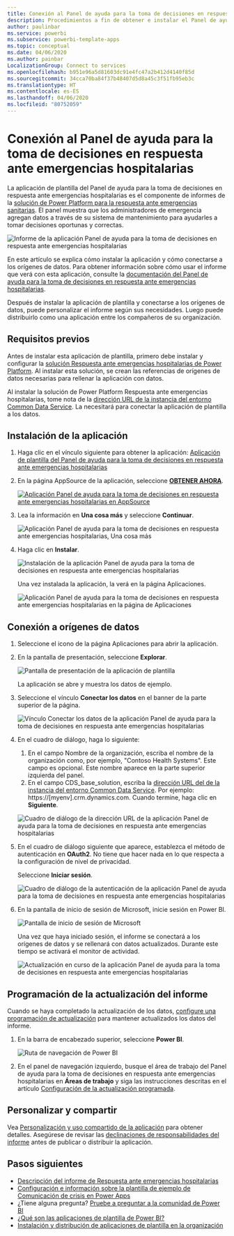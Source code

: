 ```yaml
---
title: Conexión al Panel de ayuda para la toma de decisiones en respuesta ante emergencias hospitalarias
description: Procedimientos a fin de obtener e instalar el Panel de ayuda para la toma de decisiones de la COVID-19 para la aplicación de plantilla de emergencias sanitarias y cómo conectarse a los datos
author: paulinbar
ms.service: powerbi
ms.subservice: powerbi-template-apps
ms.topic: conceptual
ms.date: 04/06/2020
ms.author: painbar
LocalizationGroup: Connect to services
ms.openlocfilehash: b951e96a5d81603dc91e4fc47a2b412d4140f85d
ms.sourcegitcommit: 34cca70ba84f37b48407d5d8a45c3f51fb95eb3c
ms.translationtype: HT
ms.contentlocale: es-ES
ms.lasthandoff: 04/06/2020
ms.locfileid: "80752059"
---
```

# <a name="connect-to-the-hospital-emergency-response-decision-support-dashboard"></a>Conexión al Panel de ayuda para la toma de decisiones en respuesta ante emergencias hospitalarias
La aplicación de plantilla del Panel de ayuda para la toma de decisiones en respuesta ante emergencias hospitalarias es el componente de informes de la [solución de Power Platform para la respuesta ante emergencias sanitarias](https://powerapps.microsoft.com/blog/emergency-response-solution-a-microsoft-power-platform-solution-for-healthcare-emergency-response/). El panel muestra que los administradores de emergencia agregan datos a través de su sistema de mantenimiento para ayudarles a tomar decisiones oportunas y correctas.

![Informe de la aplicación Panel de ayuda para la toma de decisiones en respuesta ante emergencias hospitalarias](media/service-connect-to-health-emergency-response/service-health-emergency-response-app-report.png)

En este artículo se explica cómo instalar la aplicación y cómo conectarse a los orígenes de datos. Para obtener información sobre cómo usar el informe que verá con esta aplicación, consulte la [documentación del Panel de ayuda para la toma de decisiones en respuesta ante emergencias hospitalarias](https://docs.microsoft.com/powerapps/sample-apps/emergency-response/deploy-configure#view-the-power-bi-dashboard).

Después de instalar la aplicación de plantilla y conectarse a los orígenes de datos, puede personalizar el informe según sus necesidades. Luego puede distribuirlo como una aplicación entre los compañeros de su organización.

## <a name="prerequisites"></a>Requisitos previos

Antes de instalar esta aplicación de plantilla, primero debe instalar y configurar la [solución Respuesta ante emergencias hospitalarias de Power Platform](https://docs.microsoft.com/powerapps/sample-apps/emergency-response/deploy-configure). Al instalar esta solución, se crean las referencias de orígenes de datos necesarias para rellenar la aplicación con datos.

Al instalar la solución de Power Platform Respuesta ante emergencias hospitalarias, tome nota de la [dirección URL de la instancia del entorno Common Data Service](https://docs.microsoft.com/powerapps/sample-apps/emergency-response/deploy-configure#publish-the-power-bi-dashboard). La necesitará para conectar la aplicación de plantilla a los datos.

## <a name="install-the-app"></a>Instalación de la aplicación

1. Haga clic en el vínculo siguiente para obtener la aplicación: [Aplicación de plantilla del Panel de ayuda para la toma de decisiones en respuesta ante emergencias hospitalarias](https://appsource.microsoft.com/en-us/product/power-bi/pbi-contentpacks.powerapps_healthcare)

1. En la página AppSource de la aplicación, seleccione [**OBTENER AHORA**](https://appsource.microsoft.com/en-us/product/power-bi/pbi-contentpacks.powerapps_healthcare).

    [![Aplicación Panel de ayuda para la toma de decisiones en respuesta ante emergencias hospitalarias en AppSource](media/service-connect-to-health-emergency-response/service-health-emergency-response-app-appsource-get-it-now.png)](https://appsource.microsoft.com/en-us/product/power-bi/pbi-contentpacks.powerapps_healthcare)

1. Lea la información en **Una cosa más** y seleccione **Continuar**.

    ![Aplicación Panel de ayuda para la toma de decisiones en respuesta ante emergencias hospitalarias, Una cosa más](media/service-connect-to-health-emergency-response/service-health-emergency-response-1-more-thing.png)

1. Haga clic en **Instalar**. 

    ![Instalación de la aplicación Panel de ayuda para la toma de decisiones en respuesta ante emergencias hospitalarias](media/service-connect-to-health-emergency-response/service-health-emergency-response-select-install.png)

    Una vez instalada la aplicación, la verá en la página Aplicaciones.

   ![Aplicación Panel de ayuda para la toma de decisiones en respuesta ante emergencias hospitalarias en la página de Aplicaciones](media/service-connect-to-health-emergency-response/service-health-emergency-response-app-apps-page-icon.png)

## <a name="connect-to-data-sources"></a>Conexión a orígenes de datos

1. Seleccione el icono de la página Aplicaciones para abrir la aplicación.

1. En la pantalla de presentación, seleccione **Explorar**.

   ![Pantalla de presentación de la aplicación de plantilla](media/service-connect-to-health-emergency-response/service-health-emergency-response-app-splash-screen.png)

   La aplicación se abre y muestra los datos de ejemplo.

1. Seleccione el vínculo **Conectar los datos** en el banner de la parte superior de la página.

   ![Vínculo Conectar los datos de la aplicación Panel de ayuda para la toma de decisiones en respuesta ante emergencias hospitalarias](media/service-connect-to-health-emergency-response/service-health-emergency-response-app-connect-data.png)

1. En el cuadro de diálogo, haga lo siguiente:
   1. En el campo Nombre de la organización, escriba el nombre de la organización como, por ejemplo, "Contoso Health Systems". Este campo es opcional. Este nombre aparece en la parte superior izquierda del panel.
   1. En el campo CDS_base_solution, escriba la [dirección URL del de la instancia del entorno Common Data Service](https://docs.microsoft.com/powerapps/sample-apps/emergency-response/deploy-configure#publish-the-power-bi-dashboard). Por ejemplo: https://[myenv].crm.dynamics.com. Cuando termine, haga clic en **Siguiente**.

   ![Cuadro de diálogo de la dirección URL de la aplicación Panel de ayuda para la toma de decisiones en respuesta ante emergencias hospitalarias](media/service-connect-to-health-emergency-response/service-health-emergency-response-app-url-dialog.png)

1. En el cuadro de diálogo siguiente que aparece, establezca el método de autenticación en **OAuth2**. No tiene que hacer nada en lo que respecta a la configuración de nivel de privacidad.

   Seleccione **Iniciar sesión**.

   ![Cuadro de diálogo de la autenticación de la aplicación Panel de ayuda para la toma de decisiones en respuesta ante emergencias hospitalarias](media/service-connect-to-health-emergency-response/service-health-emergency-response-app-authentication-dialog.png)

1. En la pantalla de inicio de sesión de Microsoft, inicie sesión en Power BI.

   ![Pantalla de inicio de sesión de Microsoft](media/service-connect-to-health-emergency-response/service-health-emergency-response-app-microsoft-login.png)

   Una vez que haya iniciado sesión, el informe se conectará a los orígenes de datos y se rellenará con datos actualizados. Durante este tiempo se activará el monitor de actividad.

   ![Actualización en curso de la aplicación Panel de ayuda para la toma de decisiones en respuesta ante emergencias hospitalarias](media/service-connect-to-health-emergency-response/service-health-emergency-response-app-refresh-monitor.png)

## <a name="schedule-report-refresh"></a>Programación de la actualización del informe

Cuando se haya completado la actualización de los datos, [configure una programación de actualización](../refresh-scheduled-refresh.md) para mantener actualizados los datos del informe.

1. En la barra de encabezado superior, seleccione **Power BI**.

   ![Ruta de navegación de Power BI](media/service-connect-to-health-emergency-response/service-health-emergency-response-app-powerbi-breadcrumb.png)

1. En el panel de navegación izquierdo, busque el área de trabajo del Panel de ayuda para la toma de decisiones en respuesta ante emergencias hospitalarias en **Áreas de trabajo** y siga las instrucciones descritas en el artículo [Configuración de la actualización programada](../refresh-scheduled-refresh.md).

## <a name="customize-and-share"></a>Personalizar y compartir

Vea [Personalización y uso compartido de la aplicación](../service-template-apps-install-distribute.md#customize-and-share-the-app) para obtener detalles. Asegúrese de revisar las [declinaciones de responsabilidades del informe](../create-reports/sample-covid-19-us.md#disclaimers) antes de publicar o distribuir la aplicación.

## <a name="next-steps"></a>Pasos siguientes
* [Descripción del informe de Respuesta ante emergencias hospitalarias](https://docs.microsoft.com/powerapps/sample-apps/emergency-response/deploy-configure#view-the-power-bi-dashboard)
* [Configuración e información sobre la plantilla de ejemplo de Comunicación de crisis en Power Apps](https://docs.microsoft.com/powerapps/maker/canvas-apps/sample-crisis-communication-app)
* ¿Tiene alguna pregunta? [Pruebe a preguntar a la comunidad de Power BI](https://community.powerbi.com/)
* [¿Qué son las aplicaciones de plantilla de Power BI?](../service-template-apps-overview.md)
* [Instalación y distribución de aplicaciones de plantilla en la organización](../service-template-apps-install-distribute.md)
